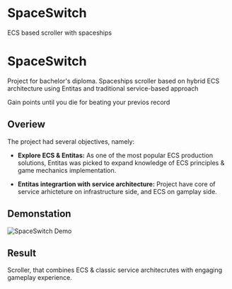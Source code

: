 # SpaceSwitch
ECS based scroller with spaceships

# SpaceSwitch

Project for bachelor's diploma. Spaceships scroller based on hybrid ECS architecture using Entitas and traditional service-based approach

Gain points until you die for beating your previos record

## Overiew

The project had several objectives, namely:

- **Explore ECS & Entitas:** As one of the most popular ECS production solutions, Entitas was picked to expand knowledge of ECS principles & game mechanics implementation.
  
- **Entitas integrartion with service architecture:** Project have core of service arhicteture on infrastructure side, and ECS on gamplay side.

## Demonstation

![SpaceSwitch Demo](https://github.com/user-attachments/assets/f772fd36-a5a5-4659-ab8d-8d5173a1ccf6)

## Result

Scroller, that combines ECS & classic service architecrutes with engaging gameplay experience.
